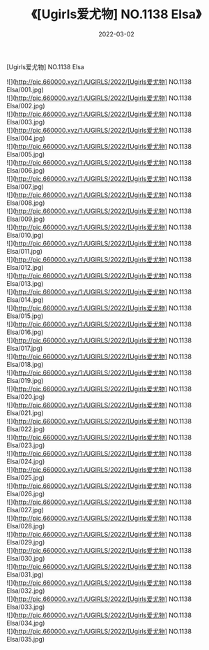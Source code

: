 ﻿---
layout: post
title:  《[Ugirls爱尤物] NO.1138 Elsa》
date:   2022-03-02
img: http://pic.660000.xyz/1:/UGIRLS/2022/[Ugirls爱尤物] NO.1138 Elsa/000.jpg
categories: [美女, 清纯, 唯美]
---

[Ugirls爱尤物] NO.1138 Elsa

 ![](http://pic.660000.xyz/1:/UGIRLS/2022/[Ugirls爱尤物] NO.1138 Elsa/001.jpg) <br>![](http://pic.660000.xyz/1:/UGIRLS/2022/[Ugirls爱尤物] NO.1138 Elsa/002.jpg) <br>![](http://pic.660000.xyz/1:/UGIRLS/2022/[Ugirls爱尤物] NO.1138 Elsa/003.jpg) <br>![](http://pic.660000.xyz/1:/UGIRLS/2022/[Ugirls爱尤物] NO.1138 Elsa/004.jpg) <br>![](http://pic.660000.xyz/1:/UGIRLS/2022/[Ugirls爱尤物] NO.1138 Elsa/005.jpg) <br>![](http://pic.660000.xyz/1:/UGIRLS/2022/[Ugirls爱尤物] NO.1138 Elsa/006.jpg) <br>![](http://pic.660000.xyz/1:/UGIRLS/2022/[Ugirls爱尤物] NO.1138 Elsa/007.jpg) <br>![](http://pic.660000.xyz/1:/UGIRLS/2022/[Ugirls爱尤物] NO.1138 Elsa/008.jpg) <br>![](http://pic.660000.xyz/1:/UGIRLS/2022/[Ugirls爱尤物] NO.1138 Elsa/009.jpg) <br>![](http://pic.660000.xyz/1:/UGIRLS/2022/[Ugirls爱尤物] NO.1138 Elsa/010.jpg) <br>![](http://pic.660000.xyz/1:/UGIRLS/2022/[Ugirls爱尤物] NO.1138 Elsa/011.jpg) <br>![](http://pic.660000.xyz/1:/UGIRLS/2022/[Ugirls爱尤物] NO.1138 Elsa/012.jpg) <br>![](http://pic.660000.xyz/1:/UGIRLS/2022/[Ugirls爱尤物] NO.1138 Elsa/013.jpg) <br>![](http://pic.660000.xyz/1:/UGIRLS/2022/[Ugirls爱尤物] NO.1138 Elsa/014.jpg) <br>![](http://pic.660000.xyz/1:/UGIRLS/2022/[Ugirls爱尤物] NO.1138 Elsa/015.jpg) <br>![](http://pic.660000.xyz/1:/UGIRLS/2022/[Ugirls爱尤物] NO.1138 Elsa/016.jpg) <br>![](http://pic.660000.xyz/1:/UGIRLS/2022/[Ugirls爱尤物] NO.1138 Elsa/017.jpg) <br>![](http://pic.660000.xyz/1:/UGIRLS/2022/[Ugirls爱尤物] NO.1138 Elsa/018.jpg) <br>![](http://pic.660000.xyz/1:/UGIRLS/2022/[Ugirls爱尤物] NO.1138 Elsa/019.jpg) <br>![](http://pic.660000.xyz/1:/UGIRLS/2022/[Ugirls爱尤物] NO.1138 Elsa/020.jpg) <br>![](http://pic.660000.xyz/1:/UGIRLS/2022/[Ugirls爱尤物] NO.1138 Elsa/021.jpg) <br>![](http://pic.660000.xyz/1:/UGIRLS/2022/[Ugirls爱尤物] NO.1138 Elsa/022.jpg) <br>![](http://pic.660000.xyz/1:/UGIRLS/2022/[Ugirls爱尤物] NO.1138 Elsa/023.jpg) <br>![](http://pic.660000.xyz/1:/UGIRLS/2022/[Ugirls爱尤物] NO.1138 Elsa/024.jpg) <br>![](http://pic.660000.xyz/1:/UGIRLS/2022/[Ugirls爱尤物] NO.1138 Elsa/025.jpg) <br>![](http://pic.660000.xyz/1:/UGIRLS/2022/[Ugirls爱尤物] NO.1138 Elsa/026.jpg) <br>![](http://pic.660000.xyz/1:/UGIRLS/2022/[Ugirls爱尤物] NO.1138 Elsa/027.jpg) <br>![](http://pic.660000.xyz/1:/UGIRLS/2022/[Ugirls爱尤物] NO.1138 Elsa/028.jpg) <br>![](http://pic.660000.xyz/1:/UGIRLS/2022/[Ugirls爱尤物] NO.1138 Elsa/029.jpg) <br>![](http://pic.660000.xyz/1:/UGIRLS/2022/[Ugirls爱尤物] NO.1138 Elsa/030.jpg) <br>![](http://pic.660000.xyz/1:/UGIRLS/2022/[Ugirls爱尤物] NO.1138 Elsa/031.jpg) <br>![](http://pic.660000.xyz/1:/UGIRLS/2022/[Ugirls爱尤物] NO.1138 Elsa/032.jpg) <br>![](http://pic.660000.xyz/1:/UGIRLS/2022/[Ugirls爱尤物] NO.1138 Elsa/033.jpg) <br>![](http://pic.660000.xyz/1:/UGIRLS/2022/[Ugirls爱尤物] NO.1138 Elsa/034.jpg) <br>![](http://pic.660000.xyz/1:/UGIRLS/2022/[Ugirls爱尤物] NO.1138 Elsa/035.jpg) <br>